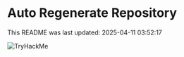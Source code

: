 # Auto Regenerate Repository

This README was last updated: 2025-04-11 03:52:17

 ![TryHackMe](https://tryhackme.com/badge/533634)